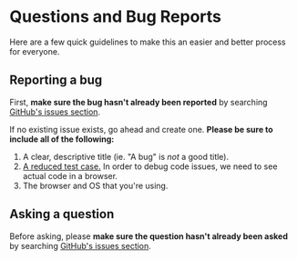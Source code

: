 # Questions and Bug Reports

Here are a few quick guidelines to make this an easier and better process for everyone.


## Reporting a bug

First, **make sure the bug hasn't already been reported** by searching [GitHub's issues section](https://github.com/mashery/sparrow/issues).

If no existing issue exists, go ahead and create one. **Please be sure to include all of the following:**

1. A clear, descriptive title (ie. "A bug" is *not* a good title).
2. [A reduced test case.](https://css-tricks.com/reduced-test-cases/) In order to debug code issues, we need to see actual code in a browser.
3. The browser and OS that you're using.



## Asking a question

Before asking, please **make sure the question hasn't already been asked** by searching [GitHub's issues section](https://github.com/mashery/sparrow/issues).